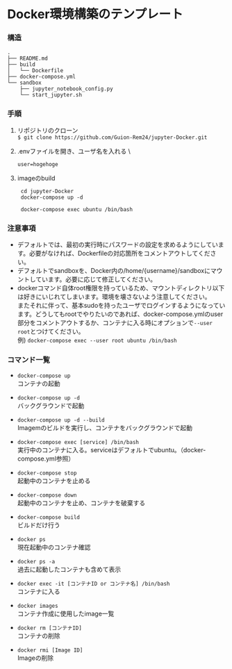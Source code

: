 # Docker環境構築のテンプレート
### 構造

```Bash:構造
.
├── README.md
├── build
│   └── Dockerfile
├── docker-compose.yml
└── sandbox
    ├── jupyter_notebook_config.py
    └── start_jupyter.sh
```

### 手順

1. リポジトリのクローン \
   `$ git clone https://github.com/Guion-Rem24/jupyter-Docker.git`
2. .envファイルを開き、ユーザ名を入れる \
   
   ```Bash:.env
   user=hogehoge
   
   ```

3. imageのbuild 
   
   ```Bash:terminal
    cd jupyter-Docker
    docker-compose up -d
    
    docker-compose exec ubuntu /bin/bash 
   ```

### 注意事項
- デフォルトでは、最初の実行時にパスワードの設定を求めるようにしています。必要がなければ、Dockerfileの対応箇所をコメントアウトしてください。
- デフォルトでsandboxを、Docker内の/home/{username}/sandboxにマウントしています。必要に応じて修正してください。
- dockerコマンド自体root権限を持っているため、マウントディレクトリ以下は好きにいじれてしまいます。環境を壊さないよう注意してください。\
   またそれに伴って、基本sudoを持ったユーザでログインするようになっています。どうしてもrootでやりたいのであれば、docker-compose.ymlのuser部分をコメントアウトするか、コンテナに入る時にオプションで`--user root`とつけてください。\
   例) `docker-compose exec --user root ubuntu /bin/bash`


### コマンド一覧
- `docker-compose up`\
   コンテナの起動
- `docker-compose up -d` \
   バックグラウンドで起動
- `docker-compose up -d --build`\
   Imagemのビルドを実行し、コンテナをバックグラウンドで起動
- `docker-compose exec [service] /bin/bash` \
  実行中のコンテナに入る。serviceはデフォルトでubuntu。（docker-compose.yml参照）
- `docker-compose stop`\
   起動中のコンテナを止める
- `docker-compose down`\
   起動中のコンテナを止め、コンテナを破棄する
- `docker-compose build`\
   ビルドだけ行う


- `docker ps`\
   現在起動中のコンテナ確認
- `docker ps -a` \
   過去に起動したコンテナも含めて表示
- `docker exec -it [コンテナID or コンテナ名] /bin/bash`\
  コンテナに入る
- `docker images` \
   コンテナ作成に使用したimage一覧

- `docker rm [コンテナID]`\
   コンテナの削除
- `docker rmi [Image ID]`\
   Imageの削除

